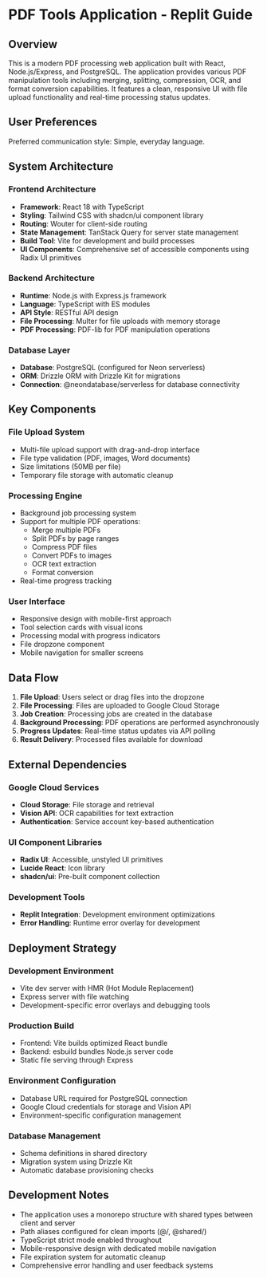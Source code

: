 # PDF Tools Application - Replit Guide

## Overview

This is a modern PDF processing web application built with React, Node.js/Express, and PostgreSQL. The application provides various PDF manipulation tools including merging, splitting, compression, OCR, and format conversion capabilities. It features a clean, responsive UI with file upload functionality and real-time processing status updates.

## User Preferences

Preferred communication style: Simple, everyday language.

## System Architecture

### Frontend Architecture
- **Framework**: React 18 with TypeScript
- **Styling**: Tailwind CSS with shadcn/ui component library
- **Routing**: Wouter for client-side routing
- **State Management**: TanStack Query for server state management
- **Build Tool**: Vite for development and build processes
- **UI Components**: Comprehensive set of accessible components using Radix UI primitives

### Backend Architecture
- **Runtime**: Node.js with Express.js framework
- **Language**: TypeScript with ES modules
- **API Style**: RESTful API design
- **File Processing**: Multer for file uploads with memory storage
- **PDF Processing**: PDF-lib for PDF manipulation operations

### Database Layer
- **Database**: PostgreSQL (configured for Neon serverless)
- **ORM**: Drizzle ORM with Drizzle Kit for migrations
- **Connection**: @neondatabase/serverless for database connectivity

## Key Components

### File Upload System
- Multi-file upload support with drag-and-drop interface
- File type validation (PDF, images, Word documents)
- Size limitations (50MB per file)
- Temporary file storage with automatic cleanup

### Processing Engine
- Background job processing system
- Support for multiple PDF operations:
  - Merge multiple PDFs
  - Split PDFs by page ranges
  - Compress PDF files
  - Convert PDFs to images
  - OCR text extraction
  - Format conversion
- Real-time progress tracking

### User Interface
- Responsive design with mobile-first approach
- Tool selection cards with visual icons
- Processing modal with progress indicators
- File dropzone component
- Mobile navigation for smaller screens

## Data Flow

1. **File Upload**: Users select or drag files into the dropzone
2. **File Processing**: Files are uploaded to Google Cloud Storage
3. **Job Creation**: Processing jobs are created in the database
4. **Background Processing**: PDF operations are performed asynchronously
5. **Progress Updates**: Real-time status updates via API polling
6. **Result Delivery**: Processed files available for download

## External Dependencies

### Google Cloud Services
- **Cloud Storage**: File storage and retrieval
- **Vision API**: OCR capabilities for text extraction
- **Authentication**: Service account key-based authentication

### UI Component Libraries
- **Radix UI**: Accessible, unstyled UI primitives
- **Lucide React**: Icon library
- **shadcn/ui**: Pre-built component collection

### Development Tools
- **Replit Integration**: Development environment optimizations
- **Error Handling**: Runtime error overlay for development

## Deployment Strategy

### Development Environment
- Vite dev server with HMR (Hot Module Replacement)
- Express server with file watching
- Development-specific error overlays and debugging tools

### Production Build
- Frontend: Vite builds optimized React bundle
- Backend: esbuild bundles Node.js server code
- Static file serving through Express

### Environment Configuration
- Database URL required for PostgreSQL connection
- Google Cloud credentials for storage and Vision API
- Environment-specific configuration management

### Database Management
- Schema definitions in shared directory
- Migration system using Drizzle Kit
- Automatic database provisioning checks

## Development Notes

- The application uses a monorepo structure with shared types between client and server
- Path aliases configured for clean imports (@/, @shared/)
- TypeScript strict mode enabled throughout
- Mobile-responsive design with dedicated mobile navigation
- File expiration system for automatic cleanup
- Comprehensive error handling and user feedback systems